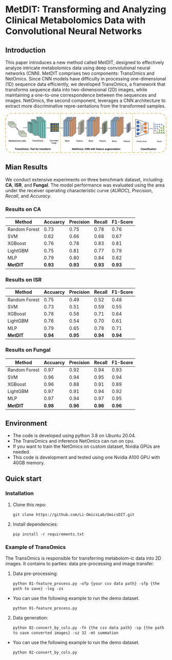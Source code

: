 # MetDIT: Transforming and Analyzing Clinical Metabolomics Data with Convolutional Neural Networks

## Introduction
This paper introduces a new method called MetDIT, designed to effectively analyze intricate metabolomics data using deep convolutional neural networks (CNN). MetDIT comprises two components: TransOmics and NetOmics. Since CNN models have difficulty in processing one-dimensional (1D) sequence data efficiently, we developed TransOmics, a framework that transforms sequence data into two-dimensional (2D) images, while maintaining a one-to-one correspondence between the sequences and images. NetOmics, the second component, leverages a CNN architecture to extract more discriminative repre-sentations from the transformed samples.

![main-architecture](./images/figure-1.png)

## Mian Results
We conduct extensive experiments on three benchmark dataset, including: **CA**, **ISR**, and **Fungal**. The model performance was evaluated using the area under the receiver operating characteristic curve (*AUROC*), *Precision*, *Recall*, and *Accuracy*.

### Results on CA

| Method | Accuarcy | Precision | Recall | F1-Score | 
|--------|----------|-----------|--------|----------| 
| Random Forest | 0.73 | 0.75 | 0.78 | 0.76 |
| SVM | 0.62 | 0.66 | 0.68 | 0.67 | 
| XGBoost | 0.76 | 0.78 | 0.83 | 0.81 | 
| LightGBM | 0.75 | 0.81 | 0.77 | 0.79 |
| MLP | 0.79 | 0.80 | 0.84 | 0.82 | 
| **MetDIT** | **0.93** | **0.93** | **0.93** | **0.93** |


### Results on ISR

| Method | Accuarcy | Precision | Recall | F1-Score | 
|--------|----------|-----------|--------|----------| 
| Random Forest | 0.75 | 0.49 | 0.52 | 0.48 |
| SVM | 0.73 | 0.51 | 0.59 | 0.55 |
| XGBoost | 0.78 | 0.58 | 0.71 | 0.64 |
| LightGBM | 0.76 | 0.54 | 0.70 | 0.61 |
| MLP | 0.79 | 0.65 | 0.78 | 0.71 |
| **MetDIT** | **0.94** | **0.95** | **0.94** | **0.94** |


### Results on Fungal

| Method | Accuarcy | Precision | Recall | F1-Score | 
|--------|----------|-----------|--------|----------| 
| Random Forest | 0.97 | 0.92 | 0.94 | 0.93 | 
| SVM | 0.96 | 0.94 | 0.95 | 0.94 |
| XGBoost | 0.96 | 0.88 | 0.91 | 0.89 | 
| LightGBM | 0.97 | 0.91 | 0.94 | 0.92 |
| MLP | 0.97 | 0.94 | 0.97 | 0.95 | 
| **MetDIT** | **0.98** | **0.96** | **0.96** | **0.96** |


## Environment

- The code is developed using python 3.8 on Ubuntu 20.04.
- The TransOmics and inference NetOmics can run on cpu. 
- If you want to train the NetOmics on custom dataset, Nvidia GPUs are needed. 
- This code is development and tested using one Nvidia A100 GPU with 40GB memory.  


## Quick start

### Installation

1. Clone this repo:
   ```
   git clone https://github.com/Li-OmicsLab/OmicsDIT.git
   ```

2. Install dependencies:
   ```
   pip install -r requirements.txt
   ```

### Example of TransOmics

The TransOmics is responsible for transferring metabolom-ic data into 2D images. It contains to parties: data pre-processing and image transfer. 

1. Data pre-processing:
   ```
   python 01-feature_process.py -ofp {your csv data path} -sfp {the path to save} -log -zs
   ```

- You can use the following example to run the demo dataset. 
    ```
    python 01-feature_process.py
    ```

2. Data generation:
    ```
    python 02-convert_by_cols.py -fn {the csv data path} -sp {the path to save converted images} -sz 32 -mt summation
    ```

- You can use the following example to run the demo dataset. 
    ```
    python 02-convert_by_cols.py
    ```



